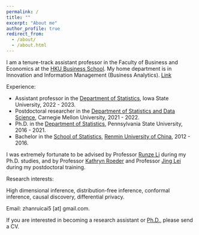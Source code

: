```yaml
---
permalink: /
title: ""
excerpt: "About me"
author_profile: true
redirect_from: 
  - /about/
  - /about.html
---
```




I am a tenure-track assistant professor in the Faculty of Business and Economics at the [HKU Business School](https://www.hkubs.hku.hk/glocal/). My home department is in Innovation and Information Management (Business Analytics). [Link](https://www.hkubs.hku.hk/people/zhanrui-cai/)

Experience:

- Assistant professor in the [Department of Statistics](https://www.stat.iastate.edu/), Iowa State University, 2022 - 2023. 
- Postdoctoral researcher in the  [Department of Statistics and Data Science](http://stat.cmu.edu/), Carnegie Mellon University, 2021 - 2022.
- Ph.D. in the [Department of Statistics](https://science.psu.edu/stat), Pennsylvania State University, 2016 - 2021.
- Bachelor in the [School of Statistics](http://stat.ruc.edu.cn/), [Renmin University of China](https://www.ruc.edu.cn/), 2012 - 2016.

I was extremely fortunate to be advised by Professor [Runze Li](http://www.personal.psu.edu/ril4/) during my Ph.D. studies, and by Professor  [Kathryn Roeder](http://www.stat.cmu.edu/~roeder/) and Professor [Jing Lei](http://www.stat.cmu.edu/~jinglei/index.shtml) during my postdoctoral training.


Research interests:

High dimensional inference, distribution-free inference, conformal inference, causal discovery, differential privacy.

Email: zhanruicai5 [at] gmail.com.

If you are interested in becoming a research assistant or [Ph.D.](https://phd.hkubs.hku.hk//), please send a CV.

